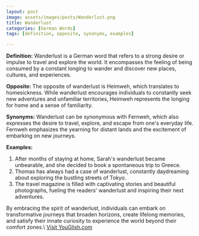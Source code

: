 ```yaml
---
layout: post
image: assets/images/posts/Wanderlust.png
title: Wanderlust
categories: [German Words]
tags: [definition, opposite, synonyms, examples]

---
```


**Definition:**
Wanderlust is a German word that refers to a strong desire or impulse to travel and explore the world. It encompasses the feeling of being consumed by a constant longing to wander and discover new places, cultures, and experiences.

**Opposite:** 
The opposite of wanderlust is Heimweh, which translates to homesickness. While wanderlust encourages individuals to constantly seek new adventures and unfamiliar territories, Heimweh represents the longing for home and a sense of familiarity.

**Synonyms:** 
Wanderlust can be synonymous with Fernweh, which also expresses the desire to travel, explore, and escape from one's everyday life. Fernweh emphasizes the yearning for distant lands and the excitement of embarking on new journeys.

**Examples:**
1. After months of staying at home, Sarah's wanderlust became unbearable, and she decided to book a spontaneous trip to Greece.
2. Thomas has always had a case of wanderlust, constantly daydreaming about exploring the bustling streets of Tokyo.
3. The travel magazine is filled with captivating stories and beautiful photographs, fueling the readers' wanderlust and inspiring their next adventures.

By embracing the spirit of wanderlust, individuals can embark on transformative journeys that broaden horizons, create lifelong memories, and satisfy their innate curiosity to experience the world beyond their comfort zones.\ <a id="yg-widget-0" class="youglish-widget" data-query="Wanderlust" data-lang="german" data-components="8412" data-auto-start="0" data-bkg-color="theme_light" data-title="How%20to%20pronounce%20Wanderlust%20in%20German"  rel="nofollow" href="https://youglish.com">Visit YouGlish.com</a><script async src="https://youglish.com/public/emb/widget.js" charset="utf-8"></script>